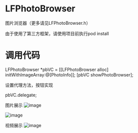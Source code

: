 # LFPhotoBrowser
图片浏览器（更多请见LFPhotoBrowser.h）

由于使用了第三方框架，请使用项目前执行pod install

# 调用代码
LFPhotoBrowser *pbVC = [[LFPhotoBrowser alloc] initWithImageArray:@[PhotoInfo]];
[pbVC showPhotoBrowser];

设置代理方法，按钮实现

pbVC.delegate;

图片展示
![image](https://github.com/lincf0912/LFPhotoBrowser/raw/master/screenshots/screenshot1.gif)

![image](https://github.com/lincf0912/LFPhotoBrowser/raw/master/screenshots/screenshot2.gif)

视频展示
![image](https://github.com/lincf0912/LFPhotoBrowser/raw/master/screenshots/screenshot3.gif)
